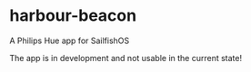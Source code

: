 # harbour-beacon
A Philips Hue app for SailfishOS

The app is in development and not usable in the current state!
